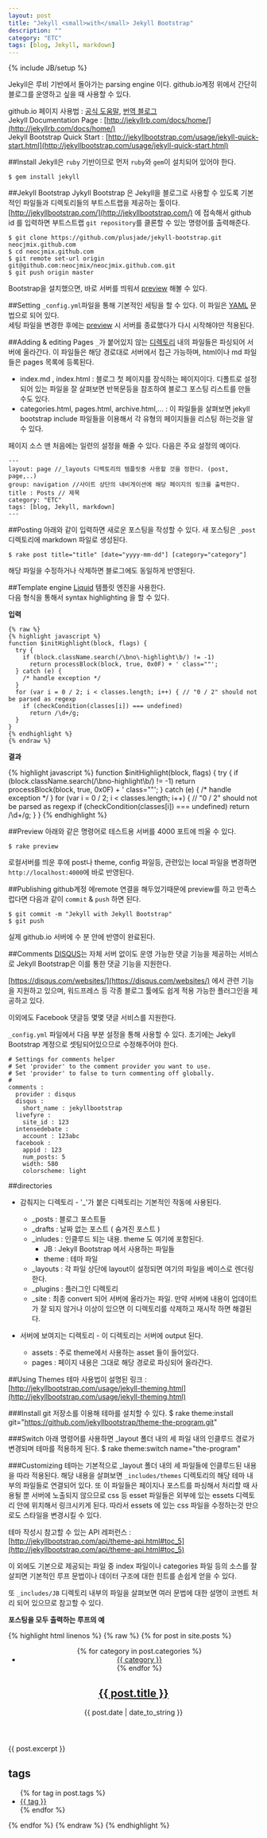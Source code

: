 ```yaml
---
layout: post
title: "Jekyll <small>with</small> Jekyll Bootstrap"
description: ""
category: "ETC"
tags: [blog, Jekyll, markdown]
---
```

{% include JB/setup %}


Jekyll은 루비 기반에서 돌아가는 parsing engine 이다. github.io계정 위에서 간단히 블로그를 운영하고 싶을 때 사용할 수 있다.

github.io 페이지 사용법 : [공식 도움말](https://help.github.com/categories/github-pages-basics/), [번역 블로그](https://dogfeet.github.io/articles/2012/github-pages.html)  
Jekyll Documentation Page : [http://jekyllrb.com/docs/home/](http://jekyllrb.com/docs/home/)  
Jekyll Bootstrap Quick Start : [http://jekyllbootstrap.com/usage/jekyll-quick-start.html](http://jekyllbootstrap.com/usage/jekyll-quick-start.html)

##Install
Jekyll은 `ruby` 기반이므로 먼저 `ruby`와 `gem`이 설치되어 있어야 한다.   

    $ gem install jekyll

##Jekyll Bootstrap
Jykyll Bootstrap 은 Jekyll을 블로그로 사용할 수 있도록 기본적인 파일들과 디렉토리들의 부트스트랩을 제공하는 툴이다.  
[http://jekyllbootstrap.com/](http://jekyllbootstrap.com/) 에 접속해서 github id 를 입력하면 부트스트랩 `git repository`를 클론할 수 있는 명령어를 출력해준다.

    $ git clone https://github.com/plusjade/jekyll-bootstrap.git neocjmix.github.com
    $ cd neocjmix.github.com
    $ git remote set-url origin git@github.com:neocjmix/neocjmix.github.com.git
    $ git push origin master

Bootstrap을 설치했으면, 바로 서버를 띄워서 [preview](#preview) 해볼 수 있다.

##Setting
`_config.yml`파일을 통해 기본적인 세팅을 할 수 있다. 이 파일은 [YAML](http://yaml.org/) 문법으로 되어 있다.  
세팅 파일을 변경한 후에는 [preview](#preview) 시 서버를 종료했다가 다시 시작해야만 적용된다.

##Adding & editing Pages
`_`가 붙어있지 않는 [디렉토리](#directories) 내의 파일들은 파싱되어 서버에 올라간다. 이 파일들은 해당 경로대로 서버에서 접근 가능하며, html이나 md 파일들은 pages 목록에 등록된다.

 - index.md , index.html : 블로그 첫 페이지를 장식하는 페이지이다. 디폴트로 설정되어 있는 파일을 잘 살펴보면 반복문등을 참조하여 블로그 포스팅 리스트를 만들 수도 있다.
 - categories.html, pages.html, archive.html,... : 이 파일들을 살펴보면 jekyll bootstrap include 파일들을 이용해서 각 유형의 페이지들을 리스팅 하는것을 알 수 있다.
 
페이지 소스 맨 처음에는 일련의 설정을 해줄 수 있다. 다음은 주요 설정의 예이다.
    
    ---
    layout: page //_layouts 디렉토리의 템플릿중 사용할 것을 정한다. (post, page,..)
    group: navigation //사이트 상단의 내비게이션에 해당 페이지의 링크를 출력한다.
    title : Posts // 제목
    category: "ETC"
    tags: [blog, Jekyll, markdown]
    ---

##Posting
아래와 같이 입력하면 새로운 포스팅을 작성할 수 있다. 새 포스팅은 `_post` 디렉토리에 markdown 파일로 생성된다.

    $ rake post title="title" [date="yyyy-mm-dd"] [category="category"]

해당 파일을 수정하거나 삭제하면 블로그에도 동일하게 반영된다.

##Template engine
[Liquid](http://liquidmarkup.org/) 템플릿 엔진을 사용한다.  
다음 형식을 통해서 syntax highlighting 을 할 수 있다.

**입력**

    {% raw %}
    {% highlight javascript %}
    function $initHighlight(block, flags) {
      try {
        if (block.className.search(/\bno\-highlight\b/) != -1)
          return processBlock(block, true, 0x0F) + ' class=""';
      } catch (e) {
        /* handle exception */
      }
      for (var i = 0 / 2; i < classes.length; i++) { // "0 / 2" should not be parsed as regexp
        if (checkCondition(classes[i]) === undefined)
          return /\d+/g;
      }
    }
    {% endhighlight %}
    {% endraw %}


**결과**

{% highlight javascript %}
function $initHighlight(block, flags) {
  try {
    if (block.className.search(/\bno\-highlight\b/) != -1)
      return processBlock(block, true, 0x0F) + ' class=""';
  } catch (e) {
    /* handle exception */
  }
  for (var i = 0 / 2; i < classes.length; i++) { // "0 / 2" should not be parsed as regexp
    if (checkCondition(classes[i]) === undefined)
      return /\d+/g;
  }
}
{% endhighlight %}

##Preview
아래와 같은 명령어로 테스트용 서버를 4000 포트에 띄울 수 있다.

    $ rake preview

로컬서버를 띄운 후에 post나 theme, config 파일등, 관련있는 local 파일을 변경하면 `http://localhost:4000`에 바로 반영된다. 

##Publishing
github계정 에remote 연결을 해두었기때문에 preview를 하고 만족스럽다면 다음과 같이 `commit` & `push` 하면 된다.

    $ git commit -m "Jekyll with Jekyll Bootstrap"
    $ git push

실제 github.io 서버에 수 분 안에 반영이 완료된다.

##Comments
[DISQUS](https://disqus.com/websites/)는 자체 서버 없이도 운영 가능한 댓글 기능을 제공하는 서비스로 Jekyll Bootstrap은 이를 통한 댓글 기능을 지원한다.

[https://disqus.com/websites/](https://disqus.com/websites/) 에서 관련 기능을 지원하고 있으며, 워드프레스 등 각종 블로그 툴에도 쉽게 적용 가능한 플러그인을 제공하고 있다.

이외에도 Facebook 댓글등 몇몇 댓글 서비스를 지원한다.

`_config.yml` 파일에서 다음 부분 설정을 통해 사용할 수 있다. 초기에는  Jekyll Bootstrap 계정으로 셋팅되어있으므로 수정해주어야 한다.

    # Settings for comments helper
    # Set 'provider' to the comment provider you want to use.
    # Set 'provider' to false to turn commenting off globally.
    #
    comments :
      provider : disqus
      disqus :
        short_name : jekyllbootstrap
      livefyre :
        site_id : 123
      intensedebate :
        account : 123abc
      facebook :
        appid : 123
        num_posts: 5
        width: 580
        colorscheme: light

##directories
 - 감춰지는 디렉토리  - '_'가 붙은 디렉토리는 기본적인 작동에 사용된다.
     - _posts : 블로그 포스트들
     - _drafts : 날짜 없는 포스트 ( 숨겨진 포스트 )
     - _inludes : 인클루드 되는 내용. theme 도 여기에 포함된다.
         + JB : Jekyll Bootstrap 에서 사용하는 파일들
         + theme : 테마 파일
     - _layouts : 각 파일 상단에 layout이 설정되면 여기의 파일을 베이스로 렌더링한다.
     - _plugins : 플러그인 디렉토리
     - _site : 최종 convert 되어 서버에 올라가는 파일. 만약 서버에 내용이 업데이트가 잘 되지 않거나 이상이 있으면 이 디렉토리를 삭제하고 재시작 하면 해결된다.
 
 - 서버에 보여지는 디렉토리  - 이 디렉토리는 서버에 output 된다.
     - assets : 주로 theme에서 사용하는 asset 들이 들어있다.
     - pages : 페이지 내용은 그대로 해당 경로로 파싱되어 올라간다.

##Using Themes
테마 사용법이 설명된 링크 : [http://jekyllbootstrap.com/usage/jekyll-theming.html](http://jekyllbootstrap.com/usage/jekyll-theming.html)

###Install
git 저장소를 이용해 테마를 설치할 수 있다.
    $ rake theme:install git="https://github.com/jekyllbootstrap/theme-the-program.git"

###Switch
아래 명령어를 사용하면 _layout 폴더 내의 세 파일 내의 인클루드 경로가 변경되며 테마를 적용하게 된다.
    $ rake theme:switch name="the-program"


###Customizing
테마는 기본적으로 _layout 폴더 내의 세 파일들에 인클루드된 내용을 따라 적용된다. 해당 내용을 살펴보면 `_includes/themes` 디렉토리의 해당 테마 내부의 파일들로 연결되어 있다. 또 이 파일들은 페이지나 포스트를 파싱해서 처리할 때 사용될 뿐 서버에 노출되지 않으므로 css 등 esset 파일들은 외부에 있는 essets 디렉토리 안에 위치해서 링크시키게 된다. 따라서 essets 에 있는 css 파일을 수정하는것 만으로도 스타일을 변경시킬 수 있다.

테마 작성시 참고할 수 있는 API 레퍼런스 : [http://jekyllbootstrap.com/api/theme-api.html#toc_5](http://jekyllbootstrap.com/api/theme-api.html#toc_5)

이 외에도 기본으로 제공되는 파일 중 index 파일이나 categories 파일 등의 소스를 잘 살피면 기본적인 루프 문법이나 데이터 구조에 대한 힌트를 손쉽게 얻을 수 있다.

또 `_includes/JB` 디렉토리 내부의 파일을 살펴보면 여러 문법에 대한 설명이 코멘트 처리 되어 있으므로 참고할 수 있다.

**포스팅을 모두 출력하는 루프의 예**

{% highlight html linenos %}
{% raw %}
{% for post in site.posts %}
    <article>
      <header>
        <ul class="categories">
          {% for category in post.categories %}
          <li><a href="{{ BASE_PATH }}{{ site.JB.categories_path }}#{{ category }}-ref">{{ category }}</a></li>
          {% endfor %}
        </ul>
        <h1><a href="{{ BASE_PATH }}{{ post.url }}">{{ post.title }}</a></h1>
        <span class="date">{{ post.date | date_to_string }}</span>
      </header>
      <section class="excerpt">
        {{ post.excerpt }}
      </section>
      <section class="tags">
        <h2>tags</h2>
        <ul>
          {% for tag in post.tags %}
            <li><a href="{{ BASE_PATH }}{{ site.JB.tags_path }}#{{ tag }}-ref">{{ tag }}</a></li>
          {% endfor %}
        </ul>
      </section>
    </article>
{% endfor %}
{% endraw %}
{% endhighlight %}